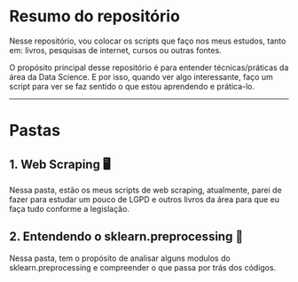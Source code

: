 <h1 align="Left">Resumo do repositório</h1>

Nesse repositório, vou colocar os scripts que faço nos meus estudos, tanto em: livros, pesquisas de internet, cursos ou outras fontes.

O propósito principal desse repositório é para entender técnicas/práticas da área da Data Science. E por isso, quando ver algo interessante, faço um script para ver se faz sentido o que estou aprendendo e prática-lo.

_____________________________________________________________________________________________________________________

<h1> Pastas </h1>

## 1. Web Scraping 🖥️
Nessa pasta, estão os meus scripts de web scraping, atualmente, parei de fazer para estudar um pouco de LGPD e outros livros da área para que eu faça tudo conforme a legislação.

## 2. Entendendo o sklearn.preprocessing 📜
Nessa pasta, tem o propósito de analisar alguns modulos do sklearn.preprocessing e compreender o que passa por trás dos códigos.
